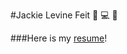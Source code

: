 #Jackie Levine Feit 🎻 💻 🍦

###Here is my [resume](https://github.com/jackiefeit94/My-Repo/raw/main/Levine-Feit_Final-Resume.pdf)!
